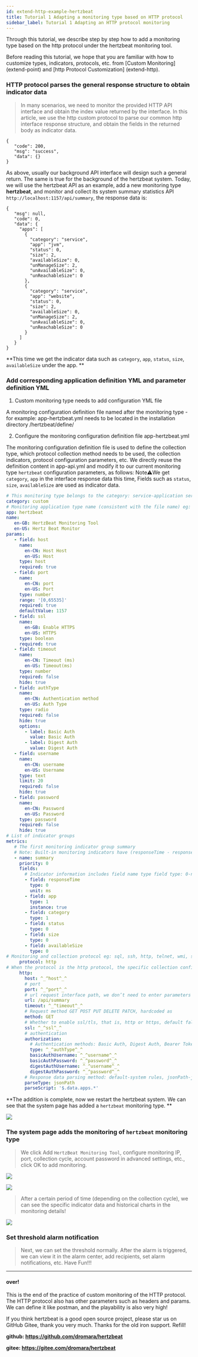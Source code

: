 ```yaml
---
id: extend-http-example-hertzbeat
title: Tutorial 1 Adapting a monitoring type based on HTTP protocol
sidebar_label: Tutorial 1 Adapting an HTTP protocol monitoring
---
```


Through this tutorial, we describe step by step how to add a monitoring type based on the http protocol under the hertzbeat monitoring tool.

Before reading this tutorial, we hope that you are familiar with how to customize types, indicators, protocols, etc. from [Custom Monitoring] (extend-point) and [http Protocol Customization] (extend-http).


### HTTP protocol parses the general response structure to obtain indicator data

> In many scenarios, we need to monitor the provided HTTP API interface and obtain the index value returned by the interface. In this article, we use the http custom protocol to parse our common http interface response structure, and obtain the fields in the returned body as indicator data.


```
{
   "code": 200,
   "msg": "success",
   "data": {}
}

```
As above, usually our background API interface will design such a general return. The same is true for the background of the hertzbeat system. Today, we will use the hertzbeat API as an example, add a new monitoring type **hertzbeat**, and monitor and collect its system summary statistics API
`http://localhost:1157/api/summary`, the response data is:

```
{
   "msg": null,
   "code": 0,
   "data": {
     "apps": [
       {
         "category": "service",
         "app": "jvm",
         "status": 0,
         "size": 2,
         "availableSize": 0,
         "unManageSize": 2,
         "unAvailableSize": 0,
         "unReachableSize": 0
       },
       {
         "category": "service",
         "app": "website",
         "status": 0,
         "size": 2,
         "availableSize": 0,
         "unManageSize": 2,
         "unAvailableSize": 0,
         "unReachableSize": 0
       }
     ]
   }
}
```

**This time we get the indicator data such as `category`, `app`, `status`, `size`, `availableSize` under the app. **


### Add corresponding application definition YML and parameter definition YML

1. Custom monitoring type needs to add configuration YML file

A monitoring configuration definition file named after the monitoring type - for example: app-hertzbeat.yml needs to be located in the installation directory /hertzbeat/define/

2. Configure the monitoring configuration definition file app-hertzbeat.yml

The monitoring configuration definition file is used to define the collection type, which protocol collection method needs to be used, the collection indicators, protocol configuration parameters, etc. We directly reuse the definition content in app-api.yml and modify it to our current monitoring type `hertzbeat` configuration parameters, as follows: Note⚠️We get `category`, `app` in the interface response data this time, Fields such as `status`, `size`, `availableSize` are used as indicator data.

```yaml
# This monitoring type belongs to the category: service-application service monitoring db-database monitoring custom-custom monitoring os-operating system monitoring
category: custom
# Monitoring application type name (consistent with the file name) eg: linux windows tomcat mysql aws...
app: hertzbeat
name:
   en-GB: HertzBeat Monitoring Tool
   en-US: Hertz Beat Monitor
params:
   - field: host
     name:
       en-CN: Host Host
       en-US: Host
     type: host
     required: true
   - field: port
     name:
       en-CN: port
       en-US: Port
     type: number
     range: '[0,65535]'
     required: true
     defaultValue: 1157
   - field: ssl
     name:
       en-GB: Enable HTTPS
       en-US: HTTPS
     type: boolean
     required: true
   - field: timeout
     name:
       en-CN: Timeout (ms)
       en-US: Timeout(ms)
     type: number
     required: false
     hide: true
   - field: authType
     name:
       en-CN: Authentication method
       en-US: Auth Type
     type: radio
     required: false
     hide: true
     options:
       - label: Basic Auth
         value: Basic Auth
       - label: Digest Auth
         value: Digest Auth
   - field: username
     name:
       en-CN: username
       en-US: Username
     type: text
     limit: 20
     required: false
     hide: true
   - field: password
     name:
       en-CN: Password
       en-US: Password
     type: password
     required: false
     hide: true
# List of indicator groups
metrics:
   # The first monitoring indicator group summary
   # Note: Built-in monitoring indicators have (responseTime - response time)
   - name: summary
     priority: 0
     fields:
       # Indicator information includes field name type field type: 0-number, 1-string whether instance is the primary key of the instance unit: indicator unit
       - field: responseTime
         type: 0
         unit: ms
       - field: app
         type: 1
         instance: true
       - field: category
         type: 1
       - field: status
         type: 0
       - field: size
         type: 0
       - field: availableSize
         type: 0
# Monitoring and collection protocol eg: sql, ssh, http, telnet, wmi, snmp, sdk, we use HTTP protocol here
     protocol: http
# When the protocol is the http protocol, the specific collection configuration
     http:
       host: ^_^host^_^
       # port
       port: ^_^port^_^
       # url request interface path, we don’t need to enter parameters here, it’s written as /api/summary
       url: /api/summary
       timeout: ^_^timeout^_^
       # Request method GET POST PUT DELETE PATCH, hardcoded as
       method: GET
       # Whether to enable ssl/tls, that is, http or https, default false
       ssl: ^_^ssl^_^
       # authentication
       authorization:
         # Authentication methods: Basic Auth, Digest Auth, Bearer Token
         type: ^_^authType^_^
         basicAuthUsername: ^_^username^_^
         basicAuthPassword: ^_^password^_^
         digestAuthUsername: ^_^username^_^
         digestAuthPassword: ^_^password^_^
       # Response data parsing method: default-system rules, jsonPath-jsonPath script, website-website usability indicator monitoring, we use jsonpath here to parse the response data
       parseType: jsonPath
       parseScript: '$.data.apps.*'

```

**The addition is complete, now we restart the hertzbeat system. We can see that the system page has added a `hertzbeat` monitoring type. **


![](/img/docs/advanced/extend-http-example-1.png)


### The system page adds the monitoring of `hertzbeat` monitoring type

> We click Add `HertzBeat Monitoring Tool`, configure monitoring IP, port, collection cycle, account password in advanced settings, etc., click OK to add monitoring.


![](/img/docs/advanced/extend-http-example-2.png)


![](/img/docs/advanced/extend-http-example-3.png)

> After a certain period of time (depending on the collection cycle), we can see the specific indicator data and historical charts in the monitoring details!


![](/img/docs/advanced/extend-http-example-4.png)



### Set threshold alarm notification

> Next, we can set the threshold normally. After the alarm is triggered, we can view it in the alarm center, add recipients, set alarm notifications, etc. Have Fun!!!


----

#### over!

This is the end of the practice of custom monitoring of the HTTP protocol. The HTTP protocol also has other parameters such as headers and params. We can define it like postman, and the playability is also very high!

If you think hertzbeat is a good open source project, please star us on GitHub Gitee, thank you very much. Thanks for the old iron support. Refill!

**github: https://github.com/dromara/hertzbeat**

**gitee: https://gitee.com/dromara/hertzbeat**

